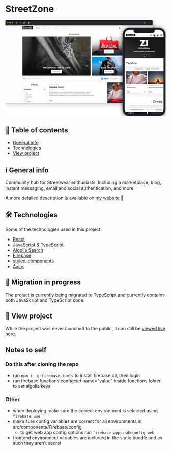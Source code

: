 # StreetZone

![Project screenshot](./mockup.png)

## 📑 Table of contents
* [General info](#ℹ-general-info)
* [Technologies](#-technologies)
* [View project](#-view-project)

## ℹ General info

Community hub for Streetwear enthusiasts. Including a marketplace, blog, instant messaging, email and social authentication, and more.

A more detailed description is available on [my website](https://hadrysmateusz.com/project/streetzone) 📖

## 🛠 Technologies

Some of the technologies used in this project:
- [React](https://reactjs.org)
- JavaScript & [TypeScript](https://www.typescriptlang.org)
- [Algolia Search](https://www.algolia.com)
- [Firebase](https://firebase.google.com)
- [styled-components](https://styled-components.com)
- [Axios](https://github.com/axios/axios)

## 🚧 Migration in progress

The project is currently being migrated to TypeScript and currently contains both JavaScript and TypeScript code.

## 👀 View project

While the project was never launched to the public, it can still be [viewed live here](https://streetwear-app.web.app).

## Notes to self

### Do this after cloning the repo

- run `npm i -g firebase-tools` to install firebase cli, then login
- run firebase functions:config:set name="value" inside functions folder to set algolia keys

### Other

- when deploying make sure the correct environment is selected using `firebase use`
- make sure config variables are correct for all environments in src/components/Firebase/config
  - to get web app config options run `firebase apps:sdkconfig web`
- frontend environment variables are included in the static bundle and as such they aren't secret
